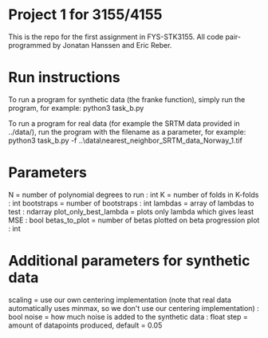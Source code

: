# Project 1 for 3155/4155

This is the repo for the first assignment in FYS-STK3155. All code pair-programmed by Jonatan Hanssen and Eric Reber.


# Run instructions
To run a program for synthetic data (the franke function), simply run the program, for example:
python3 task_b.py

To run a program for real data (for example the SRTM data provided in ../data/), run the program with the filename as a parameter, for example:
python3 task_b.py -f ..\data\nearest_neighbor_SRTM_data_Norway_1.tif


# Parameters
N = number of polynomial degrees to run : int
K = number of folds in K-folds : int
bootstraps = number of bootstraps : int
lambdas = array of lambdas to test : ndarray
plot_only_best_lambda = plots only lambda which gives least MSE : bool
betas_to_plot = number of betas plotted on beta progression plot : int

# Additional parameters for synthetic data
scaling = use our own centering implementation (note that real data automatically uses minmax, so we don't use our centering implementation) : bool
noise = how much noise is added to the synthetic data : float
step = amount of datapoints produced, default = 0.05